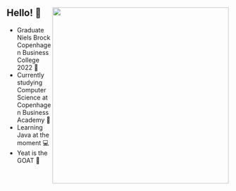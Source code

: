 <div>
  <img width="400px" align="right" src="https://i.imgur.com/MUiLQxU.gif" />
  <h2>Hello! 💫</h2>
  <ul>
<li> Graduate Niels Brock Copenhagen Business College 2022 👑
<li> Currently studying Computer Science at Copenhagen Business Academy 💠
<li> Learning Java at the moment 💻
<li> Yeat is the GOAT 👳

</div>

</br>
</br>

